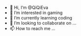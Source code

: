 - 👋 Hi, I’m @QiQiEva
- 👀 I’m interested in gaming
- 🌱 I’m currently learning coding
- 💞️ I’m looking to collaborate on ...
- 📫 How to reach me ...

<!---
QiQiEva/QiQiEva is a ✨ special ✨ repository because its `README.md` (this file) appears on your GitHub profile.
You can click the Preview link to take a look at your changes.
--->
